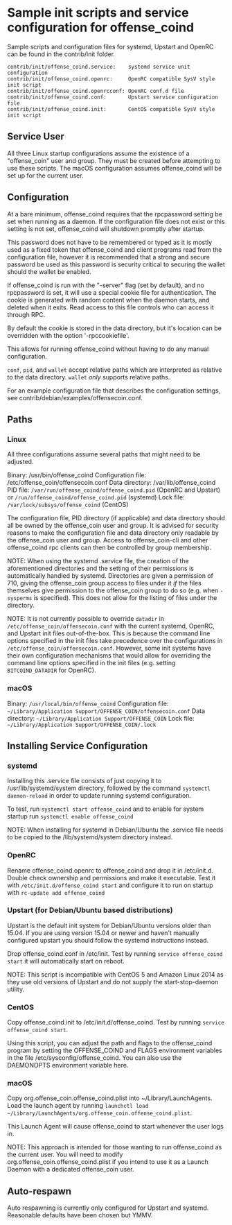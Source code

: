 Sample init scripts and service configuration for offense_coind
==========================================================

Sample scripts and configuration files for systemd, Upstart and OpenRC
can be found in the contrib/init folder.

    contrib/init/offense_coind.service:    systemd service unit configuration
    contrib/init/offense_coind.openrc:     OpenRC compatible SysV style init script
    contrib/init/offense_coind.openrcconf: OpenRC conf.d file
    contrib/init/offense_coind.conf:       Upstart service configuration file
    contrib/init/offense_coind.init:       CentOS compatible SysV style init script

Service User
---------------------------------

All three Linux startup configurations assume the existence of a "offense_coin" user
and group.  They must be created before attempting to use these scripts.
The macOS configuration assumes offense_coind will be set up for the current user.

Configuration
---------------------------------

At a bare minimum, offense_coind requires that the rpcpassword setting be set
when running as a daemon.  If the configuration file does not exist or this
setting is not set, offense_coind will shutdown promptly after startup.

This password does not have to be remembered or typed as it is mostly used
as a fixed token that offense_coind and client programs read from the configuration
file, however it is recommended that a strong and secure password be used
as this password is security critical to securing the wallet should the
wallet be enabled.

If offense_coind is run with the "-server" flag (set by default), and no rpcpassword is set,
it will use a special cookie file for authentication. The cookie is generated with random
content when the daemon starts, and deleted when it exits. Read access to this file
controls who can access it through RPC.

By default the cookie is stored in the data directory, but it's location can be overridden
with the option '-rpccookiefile'.

This allows for running offense_coind without having to do any manual configuration.

`conf`, `pid`, and `wallet` accept relative paths which are interpreted as
relative to the data directory. `wallet` *only* supports relative paths.

For an example configuration file that describes the configuration settings,
see contrib/debian/examples/offensecoin.conf.

Paths
---------------------------------

### Linux

All three configurations assume several paths that might need to be adjusted.

Binary:              /usr/bin/offense_coind
Configuration file:  /etc/offense_coin/offensecoin.conf
Data directory:      /var/lib/offense_coind
PID file:            `/var/run/offense_coind/offense_coind.pid` (OpenRC and Upstart) or `/run/offense_coind/offense_coind.pid` (systemd)
Lock file:           `/var/lock/subsys/offense_coind` (CentOS)

The configuration file, PID directory (if applicable) and data directory
should all be owned by the offense_coin user and group.  It is advised for security
reasons to make the configuration file and data directory only readable by the
offense_coin user and group.  Access to offense_coin-cli and other offense_coind rpc clients
can then be controlled by group membership.

NOTE: When using the systemd .service file, the creation of the aforementioned
directories and the setting of their permissions is automatically handled by
systemd. Directories are given a permission of 710, giving the offense_coin group
access to files under it _if_ the files themselves give permission to the
offense_coin group to do so (e.g. when `-sysperms` is specified). This does not allow
for the listing of files under the directory.

NOTE: It is not currently possible to override `datadir` in
`/etc/offense_coin/offensecoin.conf` with the current systemd, OpenRC, and Upstart init
files out-of-the-box. This is because the command line options specified in the
init files take precedence over the configurations in
`/etc/offense_coin/offensecoin.conf`. However, some init systems have their own
configuration mechanisms that would allow for overriding the command line
options specified in the init files (e.g. setting `BITCOIND_DATADIR` for
OpenRC).

### macOS

Binary:              `/usr/local/bin/offense_coind`
Configuration file:  `~/Library/Application Support/OFFENSE_COIN/offensecoin.conf`
Data directory:      `~/Library/Application Support/OFFENSE_COIN`
Lock file:           `~/Library/Application Support/OFFENSE_COIN/.lock`

Installing Service Configuration
-----------------------------------

### systemd

Installing this .service file consists of just copying it to
/usr/lib/systemd/system directory, followed by the command
`systemctl daemon-reload` in order to update running systemd configuration.

To test, run `systemctl start offense_coind` and to enable for system startup run
`systemctl enable offense_coind`

NOTE: When installing for systemd in Debian/Ubuntu the .service file needs to be copied to the /lib/systemd/system directory instead.

### OpenRC

Rename offense_coind.openrc to offense_coind and drop it in /etc/init.d.  Double
check ownership and permissions and make it executable.  Test it with
`/etc/init.d/offense_coind start` and configure it to run on startup with
`rc-update add offense_coind`

### Upstart (for Debian/Ubuntu based distributions)

Upstart is the default init system for Debian/Ubuntu versions older than 15.04. If you are using version 15.04 or newer and haven't manually configured upstart you should follow the systemd instructions instead.

Drop offense_coind.conf in /etc/init.  Test by running `service offense_coind start`
it will automatically start on reboot.

NOTE: This script is incompatible with CentOS 5 and Amazon Linux 2014 as they
use old versions of Upstart and do not supply the start-stop-daemon utility.

### CentOS

Copy offense_coind.init to /etc/init.d/offense_coind. Test by running `service offense_coind start`.

Using this script, you can adjust the path and flags to the offense_coind program by
setting the OFFENSE_COIND and FLAGS environment variables in the file
/etc/sysconfig/offense_coind. You can also use the DAEMONOPTS environment variable here.

### macOS

Copy org.offense_coin.offense_coind.plist into ~/Library/LaunchAgents. Load the launch agent by
running `launchctl load ~/Library/LaunchAgents/org.offense_coin.offense_coind.plist`.

This Launch Agent will cause offense_coind to start whenever the user logs in.

NOTE: This approach is intended for those wanting to run offense_coind as the current user.
You will need to modify org.offense_coin.offense_coind.plist if you intend to use it as a
Launch Daemon with a dedicated offense_coin user.

Auto-respawn
-----------------------------------

Auto respawning is currently only configured for Upstart and systemd.
Reasonable defaults have been chosen but YMMV.
